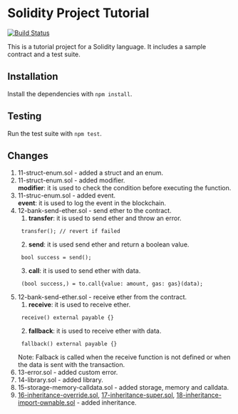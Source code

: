 # Solidity Project Tutorial

[![Build Status](https://travis-ci.org/mhmmdd/solidity-tutorial.svg?branch=master)](https://travis-ci.org/mhmmdd/solidity-tutorial)

This is a tutorial project for a Solidity language. It includes a sample contract and a test suite.

## Installation
Install the dependencies with `npm install`.

## Testing
Run the test suite with `npm test`.


## Changes
1. 11-struct-enum.sol - added a struct and an enum.
2. 11-struct-enum.sol - added modifier.<br>
**modifier**: it is used to check the condition before executing the function.
3. 11-struc-enum.sol - added event.<br>
**event**: it is used to log the event in the blockchain.
4. 12-bank-send-ether.sol - send ether to the contract.<br>
   1. **transfer**: it is used to send ether and throw an error.
   ```solidity
    transfer(); // revert if failed
   ```
   2. **send**: it is used send ether and return a boolean value. 
   ```solidity
    bool success = send();
   ```
   3. **call**: it is used to send ether with data.
   ```solidity
    (bool success,) = to.call{value: amount, gas: gas}(data);
   ```
4. 12-bank-send-ether.sol - receive ether from the contract.<br>
   1. **receive**: it is used to receive ether.
   ```solidity
    receive() external payable {}
   ```
   2. **fallback**: it is used to receive ether with data. 
   ```solidity
    fallback() external payable {}
   ```
   Note: Falback is called when the receive function is not defined or when the data is sent with the transaction.
5. 13-error.sol - added custom error.
6. 14-library.sol - added library.
7. 15-storage-memory-calldata.sol - added storage, memory and calldata.
8.  [16-inheritance-override.sol](16-inheritance-override.sol),
[17-inheritance-super.sol](17-inheritance-super.sol),
[18-inheritance-import-ownable.sol](18-inheritance-import-ownable.sol) - added inheritance.
